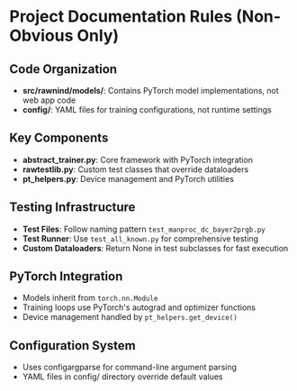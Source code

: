# Project Documentation Rules (Non-Obvious Only)

## Code Organization
- **src/rawnind/models/**: Contains PyTorch model implementations, not web app code
- **config/**: YAML files for training configurations, not runtime settings

## Key Components
- **abstract_trainer.py**: Core framework with PyTorch integration
- **rawtestlib.py**: Custom test classes that override dataloaders
- **pt_helpers.py**: Device management and PyTorch utilities

## Testing Infrastructure
- **Test Files**: Follow naming pattern `test_manproc_dc_bayer2prgb.py`
- **Test Runner**: Use `test_all_known.py` for comprehensive testing
- **Custom Dataloaders**: Return None in test subclasses for fast execution

## PyTorch Integration
- Models inherit from `torch.nn.Module`
- Training loops use PyTorch's autograd and optimizer functions
- Device management handled by `pt_helpers.get_device()`

## Configuration System
- Uses configargparse for command-line argument parsing
- YAML files in config/ directory override default values